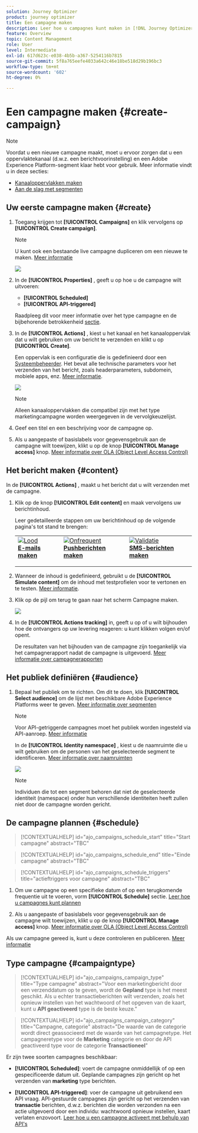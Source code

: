 ```yaml
---
solution: Journey Optimizer
product: journey optimizer
title: Een campagne maken
description: Leer hoe u campagnes kunt maken in [!DNL Journey Optimizer]
feature: Overview
topic: Content Management
role: User
level: Intermediate
exl-id: 617d623c-e038-4b5b-a367-5254116b7815
source-git-commit: 5f8a765eefe4033a642c46e18be518d29b196bc3
workflow-type: tm+mt
source-wordcount: '602'
ht-degree: 0%

---
```


# Een campagne maken {#create-campaign}

>[!NOTE]
>
>Voordat u een nieuwe campagne maakt, moet u ervoor zorgen dat u een oppervlaktekanaal (d.w.z. een berichtvoorinstelling) en een Adobe Experience Platform-segment klaar hebt voor gebruik. Meer informatie vindt u in deze secties:
>
>* [Kanaaloppervlakken maken](../configuration/channel-surfaces.md)
>* [Aan de slag met segmenten](../segment/about-segments.md)


## Uw eerste campagne maken {#create}

1. Toegang krijgen tot **[!UICONTROL Campaigns]** en klik vervolgens op **[!UICONTROL Create campaign]**.

   >[!NOTE]
   >
   >U kunt ook een bestaande live campagne dupliceren om een nieuwe te maken. [Meer informatie](modify-stop-campaign.md#duplicate)

   ![](assets/create-campaign.png)

1. In de **[!UICONTROL Properties]** , geeft u op hoe u de campagne wilt uitvoeren:

   * **[!UICONTROL Scheduled]**
   * **[!UICONTROL API-triggered]**

   Raadpleeg dit voor meer informatie over het type campagne en de bijbehorende betrokkenheid [sectie](#campaigntype).

1. In de **[!UICONTROL Actions]** , kiest u het kanaal en het kanaaloppervlak dat u wilt gebruiken om uw bericht te verzenden en klikt u op **[!UICONTROL Create]**.

   Een oppervlak is een configuratie die is gedefinieerd door een [Systeembeheerder](../start/path/administrator.md). Het bevat alle technische parameters voor het verzenden van het bericht, zoals headerparameters, subdomein, mobiele apps, enz. [Meer informatie](../configuration/channel-surfaces.md).

   ![](assets/create-campaign-action.png)

   >[!NOTE]
   >
   >Alleen kanaaloppervlakken die compatibel zijn met het type marketingcampagne worden weergegeven in de vervolgkeuzelijst.

1. Geef een titel en een beschrijving voor de campagne op.

   <!--To test the content of your message, toggle the **[!UICONTROL Content experiment]** option on. This allows you to test multiple variables of a delivery on populations samples, in order to define which treatment has the biggest impact on the targeted population.[Learn more about content experiment](../campaigns/content-experiment.md).-->

1. Als u aangepaste of basislabels voor gegevensgebruik aan de campagne wilt toewijzen, klikt u op de knop **[!UICONTROL Manage access]** knop. [Meer informatie over OLA (Object Level Access Control)](../administration/object-based-access.md)

## Het bericht maken {#content}

In de **[!UICONTROL Actions]** , maakt u het bericht dat u wilt verzenden met de campagne.

1. Klik op de knop **[!UICONTROL Edit content]** en maak vervolgens uw berichtinhoud.

   Leer gedetailleerde stappen om uw berichtinhoud op de volgende pagina&#39;s tot stand te brengen:

   <table style="table-layout:fixed">
    <tr style="border: 0;">
    <td>
    <a href="../email/create-email.md">
    <img alt="Lood" src="../assets/do-not-localize/email.jpg">
    </a>
    <div><a href="../email/create-email.md"><strong>E-mails maken</strong>
    </div>
    <p>
    </td>
    <td>
    <a href="../push/create-push.md">
      <img alt="Onfrequent" src="../assets/do-not-localize/push.jpg">
    </a>
    <div>
    <a href="../push/create-push.md"><strong>Pushberichten maken</strong></a>
    </div>
    <p>
    </td>
    <td>
    <a href="../sms/create-sms.md">
      <img alt="Validatie" src="../assets/do-not-localize/sms.jpg">
    </a>
    <div>
    <a href="../sms/create-sms.md"><strong>SMS-berichten maken</strong></a>
    </div>
    <p>
    </td>
    </tr>
    </table>

1. Wanneer de inhoud is gedefinieerd, gebruikt u de **[!UICONTROL Simulate content]** om de inhoud met testprofielen voor te vertonen en te testen. [Meer informatie](../email/preview.md).

1. Klik op de pijl om terug te gaan naar het scherm Campagne maken.

   ![](assets/create-campaign-design.png)

1. In de **[!UICONTROL Actions tracking]** in, geeft u op of u wilt bijhouden hoe de ontvangers op uw levering reageren: u kunt klikken volgen en/of opent.

   De resultaten van het bijhouden van de campagne zijn toegankelijk via het campagnerapport nadat de campagne is uitgevoerd. [Meer informatie over campagnerapporten](../reports/campaign-global-report.md)

## Het publiek definiëren {#audience}

1. Bepaal het publiek om te richten. Om dit te doen, klik **[!UICONTROL Select audience]** om de lijst met beschikbare Adobe Experience Platforms weer te geven. [Meer informatie over segmenten](../segment/about-segments.md)

   >[!NOTE]
   >
   >Voor API-getriggerde campagnes moet het publiek worden ingesteld via API-aanroep. [Meer informatie](api-triggered-campaigns.md)

   In de **[!UICONTROL Identity namespace]** , kiest u de naamruimte die u wilt gebruiken om de personen van het geselecteerde segment te identificeren. [Meer informatie over naamruimten](../event/about-creating.md#select-the-namespace)

   ![](assets/create-campaign-namespace.png)

   >[!NOTE]
   >
   >Individuen die tot een segment behoren dat niet de geselecteerde identiteit (namespace) onder hun verschillende identiteiten heeft zullen niet door de campagne worden gericht.

   <!--If you are are creating an API-triggered campaign, the **[!UICONTROL cURL request]** section allows you to retrieve the **[!UICONTROL Campaign ID]** to use in the API call. [Learn more](api-triggered-campaigns.md)-->

## De campagne plannen {#schedule}

>[!CONTEXTUALHELP]
>id="ajo_campaigns_schedule_start"
>title="Start campagne"
>abstract="TBC"

>[!CONTEXTUALHELP]
>id="ajo_campaigns_schedule_end"
>title="Einde campagne"
>abstract="TBC"

>[!CONTEXTUALHELP]
>id="ajo_campaigns_schedule_triggers"
>title="actieftriggers voor campagne"
>abstract="TBC"

1. Om uw campagne op een specifieke datum of op een terugkomende frequentie uit te voeren, vorm **[!UICONTROL Schedule]** sectie. [Leer hoe u campagnes kunt plannen](#schedule)

1. Als u aangepaste of basislabels voor gegevensgebruik aan de campagne wilt toewijzen, klikt u op de knop **[!UICONTROL Manage access]** knop. [Meer informatie over OLA (Object Level Access Control)](../administration/object-based-access.md)

Als uw campagne gereed is, kunt u deze controleren en publiceren. [Meer informatie](#review-activate)

## Type campagne {#campaigntype}

>[!CONTEXTUALHELP]
>id="ajo_campaigns_campaign_type"
>title="Type campagne"
>abstract="Voor een marketingbericht door een verzenddatum op te geven, wordt de **Gepland** type is het meest geschikt. Als u echter transactieberichten wilt verzenden, zoals het opnieuw instellen van het wachtwoord of het opgeven van de kaart, kunt u **API geactiveerd** type is de beste keuze."

>[!CONTEXTUALHELP]
>id="ajo_campaigns_campaign_category"
>title="Campagne, categorie"
>abstract="De waarde van de categorie wordt direct geassocieerd met de waarde van het campagnetype. Het campagneretype voor de **Marketing** categorie en door de API geactiveerd type voor de categorie **Transactioneel**"

Er zijn twee soorten campagnes beschikbaar:

* **[!UICONTROL Scheduled]**: voert de campagne onmiddellijk of op een gespecificeerde datum uit. Geplande campagnes zijn gericht op het verzenden van **marketing** type berichten.

* **[!UICONTROL API-triggered]**: voer de campagne uit gebruikend een API vraag. API-gestuurde campagnes zijn gericht op het verzenden van **transactie** berichten, d.w.z. berichten die worden verzonden na een actie uitgevoerd door een individu: wachtwoord opnieuw instellen, kaart verlaten enzovoort. [Leer hoe u een campagne activeert met behulp van API&#39;s](api-triggered-campaigns.md)
